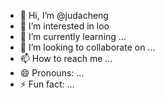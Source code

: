 - 👋 Hi, I’m @judacheng
- 👀 I’m interested in loo
- 🌱 I’m currently learning ...
- 💞️ I’m looking to collaborate on ...
- 📫 How to reach me ...
- 😄 Pronouns: ...
- ⚡ Fun fact: ...

<!---
judacheng/judacheng is a ✨ special ✨ repository because its `README.md` (this file) appears on your GitHub profile.
You can click the Preview link to take a look at your changes.
--->
